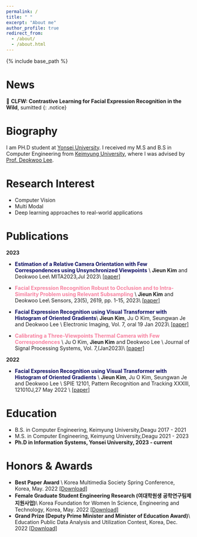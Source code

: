 ```yaml
---
permalink: /
title: " "
excerpt: "About me"
author_profile: true
redirect_from: 
  - /about/
  - /about.html
---
```

{% include base_path %}

News
====
 🙏 **CLFW: Contrastive Learning for Facial Expression Recognition in the Wild**, sumitted
{: .notice}


Biography
======
I am PH.D student at [Yonsei University](https://gsi.yonsei.ac.kr/). I received my M.S and B.S in Computer Engineering from [Keimyung University](https://kmu.ac.kr/uni/main/main.jsp), where I was advised by [Prof. Deokwoo Lee](https://sites.google.com/view/dwoolee/deokwoo-lee). 

<!-- My research interest lies in applied machine learning, which aims to develop practical ML solutions for real-world applications. I have covered a wide range of data types (e.g., matrix/tensor, text, graph, time series), tasks (e.g., classification, outcome prediction, anomaly detection, retrieval, data generation), and domains (e.g., healthcare, manufacturing, recommender systems). -->

Research Interest
======
* Computer Vision 
* Multi Modal 
* Deep learning approaches to real-world applications

<!-- Publications
======
  <ul>{% for post in site.publications %}
    {% include archive-single-cv.html %}
  {% endfor %}</ul> -->



Publications
======

**2023**

* <span style="color:#0B0B61">**Estimation of a Relative Camera Orientation with Few Correspondences using Unsynchronized Viewpoints**</span> \\
**Jieun Kim** and Deokwoo Lee\\
MITA2023,Jul 2023\\
[[paper]](http://lilly9928.github.io/files/paper1.pdf)

* <span style="color:#F7819F">**Facial Expression Recognition Robust to Occlusion and to Intra-Similarity Problem using Relevant Subsampling**</span> \\
**Jieun Kim** and Deokwoo Lee\\
Sensors, 23(5), 2619, pp. 1-15, 2023\\
[[paper]](http://lilly9928.github.io/files/paper2.pdf)

* <span style="color:#0B0B61">**Facial Expression Recognition using Visual Transformer with Histogram of Oriented Gradients**</span>\\
**Jieun Kim**, Ju O Kim, Seungwan Je and Deokwoo Lee \\
Electronic Imaging, Vol. 7, oral 19 Jan 2023\\
[[paper]](http://lilly9928.github.io/files/paper3.pdf)

* <span style="color:#F7819F">**Calibrating a Three-Viewpoints Thermal Camera with Few Correspondences**</span> \\
Ju O Kim, **Jieun Kim** and Deokwoo Lee \\
Journal of Signal Processing Systems, Vol. 7,(Jan2023)\\
[[paper]](http://lilly9928.github.io/files/paper4.pdf)

**2022**

* <span style="color:#0B0B61">**Facial Expression Recognition using Visual Transformer with Histogram of Oriented Gradients**</span> \\
**Jieun Kim**, Ju O Kim, Seungwan Je and Deokwoo Lee \\
SPIE 12101, Pattern Recognition and Tracking XXXIII, 121010J,27 May 2022 \\
[[paper]](http://lilly9928.github.io/files/paper5.pdf)


<!-- Domestic
------------


**2023** 
**2022** 
**2021**  -->


Education
======
* B.S. in Computer Engineering, Keimyung University,Deagu 2017 - 2021
* M.S. in Computer Engineering, Keimyung University,Deagu 2021 - 2023
* **Ph.D in  Information Systems, Yonsei University, 2023 - current**

<!-- Projects
======
* : Research Student
  * Github University
  * Duties included: Tagging issues
  * Supervisor: Professor Git

* Fall 2015: Research Assistant
  * Github University
  * Duties included: Merging pull requests
  * Supervisor: Professor Hub -->
  


Honors & Awards
======
* **Best Paper Award** \\
Korea Multimedia Society Spring Conference, Korea, May. 2022 [[Download]](http://lilly9928.github.io/files/honors1.pdf)
* **Female Graduate Student Engineering Research (여대학원생 공학연구팀제 지원사업)**\\
Korea Foundation for Women In Science, Engineering and Technology, Korea, May. 2022 [[Download]](http://lilly9928.github.io/files/honors2.pdf)
* **Grand Prize (Deputy Prime Minister and Minister of Education Award)**\\
Education Public Data Analysis and Utilization Contest, Korea, Dec. 2022 [[Download]](http://lilly9928.github.io/files/honors3.pdf)

